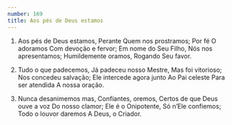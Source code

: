 ```yaml
---
number: 169
title: Aos pés de Deus estamos
---
```


1. Aos pés de Deus estamos,
  Perante Quem nos prostramos;
  Por fé O adoramos
  Com devoção e fervor;
  Em nome do Seu Filho,
  Nós nos apresentamos;
  Humildemente oramos,
  Rogando Seu favor.

2. Tudo o que padecemos,
  Já padeceu nosso Mestre,
  Mas foi vitorioso;
  Nos concedeu salvação;
  Ele intercede agora junto
  Ao Pai celeste
  Para ser atendida
  A nossa oração.

3. Nunca desanimemos mas,
  Confiantes, oremos,
  Certos de que Deus ouve a voz
  Do nosso clamor;
  Ele é o Onipotente,
  Só n’Ele confiemos;
  Todo o louvor daremos
  A Deus, o Criador.
